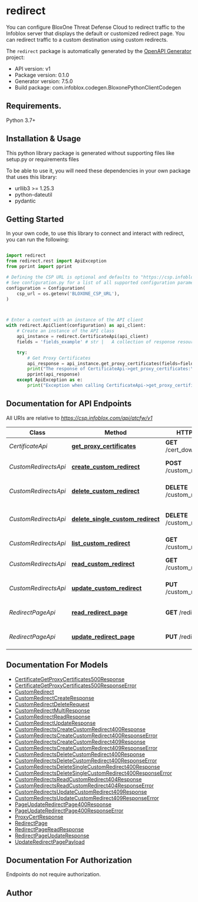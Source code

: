# redirect
You can configure BloxOne Threat Defense Cloud to redirect traffic to the Infoblox server that displays the default or customized redirect page. You can redirect traffic to a custom destination using custom redirects. 

The `redirect` package is automatically generated by the [OpenAPI Generator](https://openapi-generator.tech) project:

- API version: v1
- Package version: 0.1.0
- Generator version: 7.5.0
- Build package: com.infoblox.codegen.BloxonePythonClientCodegen

## Requirements.

Python 3.7+

## Installation & Usage

This python library package is generated without supporting files like setup.py or requirements files

To be able to use it, you will need these dependencies in your own package that uses this library:

* urllib3 >= 1.25.3
* python-dateutil
* pydantic

## Getting Started

In your own code, to use this library to connect and interact with redirect,
you can run the following:

```python

import redirect
from redirect.rest import ApiException
from pprint import pprint

# Defining the CSP URL is optional and defaults to "https://csp.infoblox.com"
# See configuration.py for a list of all supported configuration parameters.
configuration = Configuration(
    csp_url = os.getenv('BLOXONE_CSP_URL'),
)



# Enter a context with an instance of the API client
with redirect.ApiClient(configuration) as api_client:
    # Create an instance of the API class
    api_instance = redirect.CertificateApi(api_client)
    fields = 'fields_example' # str |   A collection of response resources can be transformed by specifying a set of JSON tags to be returned. For a “flat” resource, the tag name is straightforward. If field selection is allowed on non-flat hierarchical resources, the service should implement a qualified naming scheme such as dot-qualification to reference data down the hierarchy. If a resource does not have the specified tag, the tag does not appear in the output resource.  Specify this parameter as a comma-separated list of JSON tag names.         (optional)

    try:
        # Get Proxy Certificates
        api_response = api_instance.get_proxy_certificates(fields=fields)
        print("The response of CertificateApi->get_proxy_certificates:\n")
        pprint(api_response)
    except ApiException as e:
        print("Exception when calling CertificateApi->get_proxy_certificates: %s\n" % e)

```

## Documentation for API Endpoints

All URIs are relative to *https://csp.infoblox.com/api/atcfw/v1*

Class | Method | HTTP request | Description
------------ | ------------- | ------------- | -------------
*CertificateApi* | [**get_proxy_certificates**](redirect/docs/CertificateApi.md#get_proxy_certificates) | **GET** /cert_download_urls | Get Proxy Certificates
*CustomRedirectsApi* | [**create_custom_redirect**](redirect/docs/CustomRedirectsApi.md#create_custom_redirect) | **POST** /custom_redirects | Create Custom Redirect.
*CustomRedirectsApi* | [**delete_custom_redirect**](redirect/docs/CustomRedirectsApi.md#delete_custom_redirect) | **DELETE** /custom_redirects | Delete Custom Redirect.
*CustomRedirectsApi* | [**delete_single_custom_redirect**](redirect/docs/CustomRedirectsApi.md#delete_single_custom_redirect) | **DELETE** /custom_redirects/{id} | Delete Custom Redirect By Id.
*CustomRedirectsApi* | [**list_custom_redirect**](redirect/docs/CustomRedirectsApi.md#list_custom_redirect) | **GET** /custom_redirects | List Custom Redirects.
*CustomRedirectsApi* | [**read_custom_redirect**](redirect/docs/CustomRedirectsApi.md#read_custom_redirect) | **GET** /custom_redirects/{id} | Read Custom Redirect.
*CustomRedirectsApi* | [**update_custom_redirect**](redirect/docs/CustomRedirectsApi.md#update_custom_redirect) | **PUT** /custom_redirects/{id} | Update Custom Redirect.
*RedirectPageApi* | [**read_redirect_page**](redirect/docs/RedirectPageApi.md#read_redirect_page) | **GET** /redirect_page | Read Redirect Page.
*RedirectPageApi* | [**update_redirect_page**](redirect/docs/RedirectPageApi.md#update_redirect_page) | **PUT** /redirect_page | Update Redirect Page.


## Documentation For Models

 - [CertificateGetProxyCertificates500Response](redirect/docs/CertificateGetProxyCertificates500Response.md)
 - [CertificateGetProxyCertificates500ResponseError](redirect/docs/CertificateGetProxyCertificates500ResponseError.md)
 - [CustomRedirect](redirect/docs/CustomRedirect.md)
 - [CustomRedirectCreateResponse](redirect/docs/CustomRedirectCreateResponse.md)
 - [CustomRedirectDeleteRequest](redirect/docs/CustomRedirectDeleteRequest.md)
 - [CustomRedirectMultiResponse](redirect/docs/CustomRedirectMultiResponse.md)
 - [CustomRedirectReadResponse](redirect/docs/CustomRedirectReadResponse.md)
 - [CustomRedirectUpdateResponse](redirect/docs/CustomRedirectUpdateResponse.md)
 - [CustomRedirectsCreateCustomRedirect400Response](redirect/docs/CustomRedirectsCreateCustomRedirect400Response.md)
 - [CustomRedirectsCreateCustomRedirect400ResponseError](redirect/docs/CustomRedirectsCreateCustomRedirect400ResponseError.md)
 - [CustomRedirectsCreateCustomRedirect409Response](redirect/docs/CustomRedirectsCreateCustomRedirect409Response.md)
 - [CustomRedirectsCreateCustomRedirect409ResponseError](redirect/docs/CustomRedirectsCreateCustomRedirect409ResponseError.md)
 - [CustomRedirectsDeleteCustomRedirect400Response](redirect/docs/CustomRedirectsDeleteCustomRedirect400Response.md)
 - [CustomRedirectsDeleteCustomRedirect400ResponseError](redirect/docs/CustomRedirectsDeleteCustomRedirect400ResponseError.md)
 - [CustomRedirectsDeleteSingleCustomRedirect400Response](redirect/docs/CustomRedirectsDeleteSingleCustomRedirect400Response.md)
 - [CustomRedirectsDeleteSingleCustomRedirect400ResponseError](redirect/docs/CustomRedirectsDeleteSingleCustomRedirect400ResponseError.md)
 - [CustomRedirectsReadCustomRedirect404Response](redirect/docs/CustomRedirectsReadCustomRedirect404Response.md)
 - [CustomRedirectsReadCustomRedirect404ResponseError](redirect/docs/CustomRedirectsReadCustomRedirect404ResponseError.md)
 - [CustomRedirectsUpdateCustomRedirect409Response](redirect/docs/CustomRedirectsUpdateCustomRedirect409Response.md)
 - [CustomRedirectsUpdateCustomRedirect409ResponseError](redirect/docs/CustomRedirectsUpdateCustomRedirect409ResponseError.md)
 - [PageUpdateRedirectPage400Response](redirect/docs/PageUpdateRedirectPage400Response.md)
 - [PageUpdateRedirectPage400ResponseError](redirect/docs/PageUpdateRedirectPage400ResponseError.md)
 - [ProxyCertResponse](redirect/docs/ProxyCertResponse.md)
 - [RedirectPage](redirect/docs/RedirectPage.md)
 - [RedirectPageReadResponse](redirect/docs/RedirectPageReadResponse.md)
 - [RedirectPageUpdateResponse](redirect/docs/RedirectPageUpdateResponse.md)
 - [UpdateRedirectPagePayload](redirect/docs/UpdateRedirectPagePayload.md)


<a id="documentation-for-authorization"></a>
## Documentation For Authorization

Endpoints do not require authorization.


## Author




